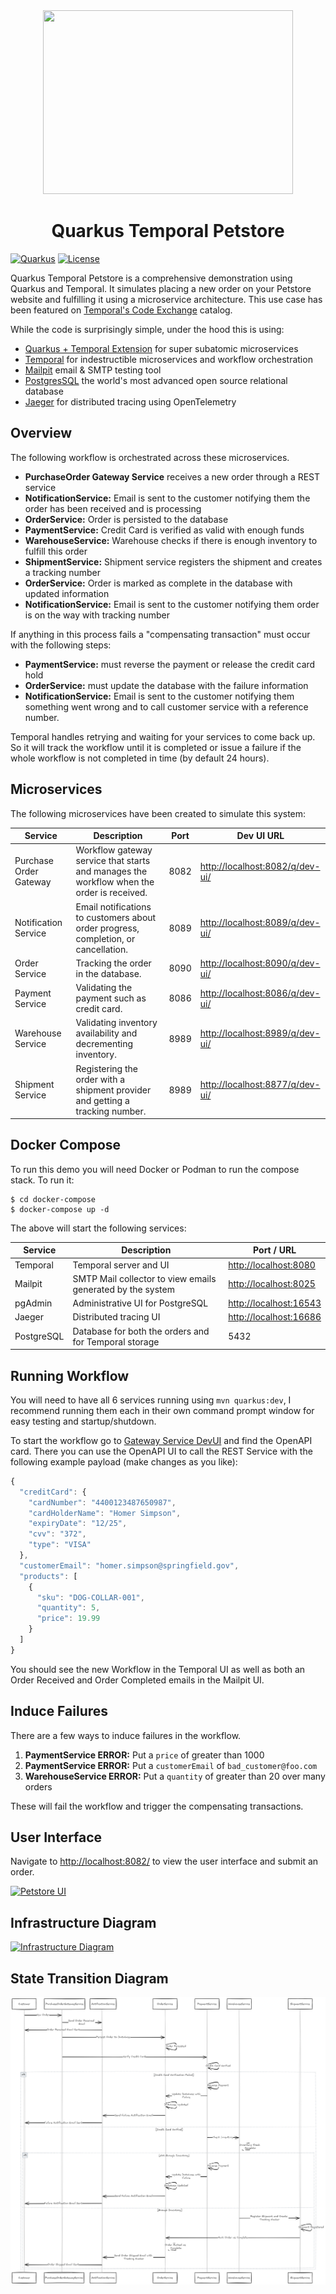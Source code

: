 <div align="center">
<img src="https://github.com/melloware/temporal-purchase-order/blob/main/docs/quarkus-petstore-logo.png" width="400" height="294" >
  
# Quarkus Temporal Petstore
</div>

[![Quarkus](https://img.shields.io/badge/quarkus-power-blue?logo=quarkus&style=for-the-badge)](https://github.com/quarkusio/quarkus)
[![License](https://img.shields.io/badge/License-Apache%202.0-yellow.svg?style=for-the-badge)](https://opensource.org/licenses/Apache-2.0)

Quarkus Temporal Petstore is a comprehensive demonstration using Quarkus and Temporal. It simulates placing a new order on your Petstore website and fulfilling it using a microservice architecture.
This use case has been featured on [Temporal's Code Exchange](https://temporal.io/code-exchange/quarkus-temporal) catalog.

While the code is surprisingly simple, under the hood this is using:

- [Quarkus + Temporal Extension](https://github.com/quarkiverse/quarkus-temporal) for super subatomic microservices
- [Temporal](https://www.temporal.io/) for indestructible microservices and workflow orchestration
- [Mailpit](https://mailpit.axllent.org/) email & SMTP testing tool
- [PostgresSQL](https://www.postgresql.org/) the world's most advanced open source relational database
- [Jaeger](https://www.jaegertracing.io/) for distributed tracing using OpenTelemetry

## Overview

The following workflow is orchestrated across these microservices.

- **PurchaseOrder Gateway Service** receives a new order through a REST service
- **NotificationService:** Email is sent to the customer notifying them the order has been received and is processing
- **OrderService:** Order is persisted to the database
- **PaymentService:** Credit Card is verified as valid with enough funds
- **WarehouseService:** Warehouse checks if there is enough inventory to fulfill this order
- **ShipmentService:** Shipment service registers the shipment and creates a tracking number
- **OrderService:** Order is marked as complete in the database with updated information
- **NotificationService:** Email is sent to the customer notifying them order is on the way with tracking number

If anything in this process fails a "compensating transaction" must occur with the following steps:

- **PaymentService:** must reverse the payment or release the credit card hold
- **OrderService:** must update the database with the failure information
- **NotificationService:** Email is sent to the customer notifying them something went wrong and to call customer service with a reference number.

Temporal handles retrying and waiting for your services to come back up. So it will track the workflow until it is completed or issue a failure if the whole workflow is not completed in time (by default 24 hours).

## Microservices

The following microservices have been created to simulate this system:

| Service                | Description                                                                               | Port | Dev UI URL                                                         |
| ---------------------- | ----------------------------------------------------------------------------------------- | ---- | ------------------------------------------------------------------ |
| Purchase Order Gateway | Workflow gateway service that starts and manages the workflow when the order is received. | 8082 | [http://localhost:8082/q/dev-ui/](http://localhost:8082/q/dev-ui/) |
| Notification Service   | Email notifications to customers about order progress, completion, or cancellation.       | 8089 | [http://localhost:8089/q/dev-ui/](http://localhost:8089/q/dev-ui/) |
| Order Service          | Tracking the order in the database.                                                       | 8090 | [http://localhost:8090/q/dev-ui/](http://localhost:8090/q/dev-ui/) |
| Payment Service        | Validating the payment such as credit card.                                               | 8086 | [http://localhost:8086/q/dev-ui/](http://localhost:8086/q/dev-ui/) |
| Warehouse Service      | Validating inventory availability and decrementing inventory.                             | 8989 | [http://localhost:8989/q/dev-ui/](http://localhost:8989/q/dev-ui/) |
| Shipment Service       | Registering the order with a shipment provider and getting a tracking number.             | 8989 | [http://localhost:8877/q/dev-ui/](http://localhost:8877/q/dev-ui/) |

## Docker Compose

To run this demo you will need Docker or Podman to run the compose stack. To run it:

```shell
$ cd docker-compose
$ docker-compose up -d
```

The above will start the following services:

| Service    | Description                                                | Port / URL                                       |
| ---------- | ---------------------------------------------------------- | ------------------------------------------------ |
| Temporal   | Temporal server and UI                                     | [http://localhost:8080](http://localhost:8080)   |
| Mailpit    | SMTP Mail collector to view emails generated by the system | [http://localhost:8025](http://localhost:8025)   |
| pgAdmin    | Administrative UI for PostgreSQL                           | [http://localhost:16543](http://localhost:16543) |
| Jaeger     | Distributed tracing UI                                     | [http://localhost:16686](http://localhost:16686) |
| PostgreSQL | Database for both the orders and for Temporal storage      | 5432                                             |

## Running Workflow

You will need to have all 6 services running using `mvn quarkus:dev`, I recommend running them each in their own command prompt window for easy testing and startup/shutdown.

To start the workflow go to [Gateway Service DevUI](http://localhost:8082/q/dev-ui/) and find the OpenAPI card. There you can use the OpenAPI UI to call the REST Service with the following example payload (make changes as you like):

```js
{
  "creditCard": {
    "cardNumber": "4400123487650987",
    "cardHolderName": "Homer Simpson",
    "expiryDate": "12/25",
    "cvv": "372",
    "type": "VISA"
  },
  "customerEmail": "homer.simpson@springfield.gov",
  "products": [
    {
      "sku": "DOG-COLLAR-001",
      "quantity": 5,
      "price": 19.99
    }
  ]
}
```

You should see the new Workflow in the Temporal UI as well as both an Order Received and Order Completed emails in the Mailpit UI.

## Induce Failures

There are a few ways to induce failures in the workflow.

1. **PaymentService ERROR:** Put a `price` of greater than 1000
1. **PaymentService ERROR:** Put a `customerEmail` of `bad_customer@foo.com`
1. **WarehouseService ERROR:** Put a `quantity` of greater than 20 over many orders

These will fail the workflow and trigger the compensating transactions.

## User Interface

Navigate to [http://localhost:8082/](http://localhost:8082/) to view the user interface and submit an order.

[![Petstore UI](https://github.com/melloware/temporal-purchase-order/blob/main/docs/petstore-ui.png)](http://localhost:8082/)

## Infrastructure Diagram

[![Infrastructure Diagram](https://github.com/melloware/temporal-purchase-order/blob/main/docs/quarkus-remote-workflow.png)]()

## State Transition Diagram

[![State Transition Diagram](https://github.com/melloware/quarkus-temporal-petstore/blob/main/docs/state-transition.png)]()

